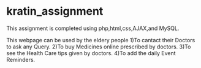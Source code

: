 # kratin_assignment
This assignment is completed using php,html,css,AJAX,and MySQL.

This webpage can be used by the eldery people
1)To cantact their Doctors to ask any Query.
2)To buy Medicines online prescribed by doctors.
3)To see the Health Care tips given by doctors.
4)To add the daily Event Reminders.
